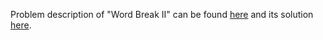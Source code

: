 Problem description of "Word Break II" can be found [here](https://leetcode.com/problems/word-break-ii/) and its solution [here](https://github.com/aurimas13/LeetCode-HR-MAANG/blob/main/LeetCode/Python%20Solutions/Word%20Break%20II/break.py).